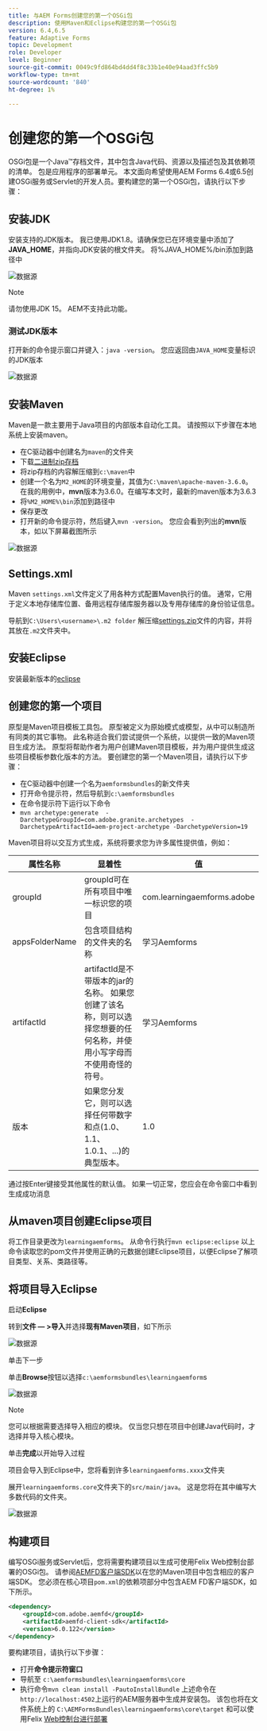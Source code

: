 ```yaml
---
title: 与AEM Forms创建您的第一个OSGi包
description: 使用Maven和Eclipse构建您的第一个OSGi包
version: 6.4,6.5
feature: Adaptive Forms
topic: Development
role: Developer
level: Beginner
source-git-commit: 0049c9fd864bd4dd4f8c33b1e40e94aad3ffc5b9
workflow-type: tm+mt
source-wordcount: '840'
ht-degree: 1%

---
```



# 创建您的第一个OSGi包

OSGi包是一个Java™存档文件，其中包含Java代码、资源以及描述包及其依赖项的清单。 包是应用程序的部署单元。 本文面向希望使用AEM Forms 6.4或6.5创建OSGi服务或Servlet的开发人员。要构建您的第一个OSGi包，请执行以下步骤：


## 安装JDK

安装支持的JDK版本。 我已使用JDK1.8。请确保您已在环境变量中添加了&#x200B;**JAVA_HOME**，并指向JDK安装的根文件夹。
将%JAVA_HOME%/bin添加到路径中

![数据源](assets/java-home.JPG)

>[!NOTE]
> 请勿使用JDK 15。 AEM不支持此功能。

### 测试JDK版本

打开新的命令提示窗口并键入：`java -version`。 您应返回由`JAVA_HOME`变量标识的JDK版本

![数据源](assets/java-version.JPG)

## 安装Maven

Maven是一款主要用于Java项目的内部版本自动化工具。 请按照以下步骤在本地系统上安装maven。

* 在C驱动器中创建名为`maven`的文件夹
* 下载[二进制zip存档](https://maven.apache.org/download.cgi)
* 将zip存档的内容解压缩到`c:\maven`中
* 创建一个名为`M2_HOME`的环境变量，其值为`C:\maven\apache-maven-3.6.0`。 在我的用例中，**mvn**&#x200B;版本为3.6.0。在编写本文时，最新的maven版本为3.6.3
* 将`%M2_HOME%\bin`添加到路径中
* 保存更改
* 打开新的命令提示符，然后键入`mvn -version`。 您应会看到列出的&#x200B;**mvn**&#x200B;版本，如以下屏幕截图所示

![数据源](assets/mvn-version.JPG)

## Settings.xml

Maven `settings.xml`文件定义了用各种方式配置Maven执行的值。 通常，它用于定义本地存储库位置、备用远程存储库服务器以及专用存储库的身份验证信息。

导航到`C:\Users\<username>\.m2 folder`
解压缩[settings.zip](assets/settings.zip)文件的内容，并将其放在`.m2`文件夹中。

## 安装Eclipse

安装最新版本的[eclipse](https://www.eclipse.org/downloads/)

## 创建您的第一个项目

原型是Maven项目模板工具包。 原型被定义为原始模式或模型，从中可以制造所有同类的其它事物。 此名称适合我们尝试提供一个系统，以提供一致的Maven项目生成方法。 原型将帮助作者为用户创建Maven项目模板，并为用户提供生成这些项目模板参数化版本的方法。
要创建您的第一个Maven项目，请执行以下步骤：

* 在C驱动器中创建一个名为`aemformsbundles`的新文件夹
* 打开命令提示符，然后导航到`c:\aemformsbundles`
* 在命令提示符下运行以下命令
* `mvn archetype:generate  -DarchetypeGroupId=com.adobe.granite.archetypes  -DarchetypeArtifactId=aem-project-archetype -DarchetypeVersion=19`

Maven项目将以交互方式生成，系统将要求您为许多属性提供值，例如：

| 属性名称 | 显着性 | 值 |
------------------------|---------------------------------------|---------------------
| groupId | groupId可在所有项目中唯一标识您的项目 | com.learningaemforms.adobe |
| appsFolderName | 包含项目结构的文件夹的名称 | 学习Aemforms |
| artifactId | artifactId是不带版本的jar的名称。 如果您创建了该名称，则可以选择您想要的任何名称，并使用小写字母而不使用奇怪的符号。 | 学习Aemforms |
| 版本 | 如果您分发它，则可以选择任何带数字和点(1.0、1.1、1.0.1、...)的典型版本。 | 1.0 |

通过按Enter键接受其他属性的默认值。
如果一切正常，您应会在命令窗口中看到生成成功消息

## 从maven项目创建Eclipse项目

将工作目录更改为`learningaemforms`。
从命令行执行`mvn eclipse:eclipse`
以上命令读取您的pom文件并使用正确的元数据创建Eclipse项目，以便Eclipse了解项目类型、关系、类路径等。

## 将项目导入Eclipse

启动&#x200B;**Eclipse**

转到&#x200B;**文件 — >导入**&#x200B;并选择&#x200B;**现有Maven项目**，如下所示

![数据源](assets/import-mvn-project.JPG)

单击下一步

单击&#x200B;**Browse**&#x200B;按钮以选择`c:\aemformsbundles\learningaemform`s

![数据源](assets/select-mvn-project.JPG)

>[!NOTE]
>您可以根据需要选择导入相应的模块。 仅当您只想在项目中创建Java代码时，才选择并导入核心模块。

单击&#x200B;**完成**&#x200B;以开始导入过程

项目会导入到Eclipse中，您将看到许多`learningaemforms.xxxx`文件夹

展开`learningaemforms.core`文件夹下的`src/main/java`。 这是您将在其中编写大多数代码的文件夹。

![数据源](assets/learning-core.JPG)

## 构建项目




编写OSGi服务或Servlet后，您将需要构建项目以生成可使用Felix Web控制台部署的OSGi包。 请参阅[AEMFD客户端SDK](https://repo.adobe.com/nexus/content/groups/public/com/adobe/aemfd/aemfd-client-sdk-)以在您的Maven项目中包含相应的客户端SDK。 您必须在核心项目`pom.xml`的依赖项部分中包含AEM FD客户端SDK，如下所示。







```xml
<dependency>
    <groupId>com.adobe.aemfd</groupId>
    <artifactId>aemfd-client-sdk</artifactId>
    <version>6.0.122</version>
</dependency>
```

要构建项目，请执行以下步骤：

* 打开&#x200B;**命令提示符窗口**
* 导航至 `c:\aemformsbundles\learningaemforms\core`
* 执行命令`mvn clean install -PautoInstallBundle`
上述命令在`http://localhost:4502`上运行的AEM服务器中生成并安装包。 该包也将在文件系统上的
   `C:\AEMFormsBundles\learningaemforms\core\target` 和可以使用Felix  [Web控制台进行部署](http://localhost:4502/system/console/bundles)
